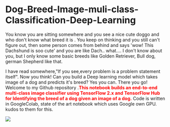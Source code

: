 # Dog-Breed-Image-muli-class-Classification-Deep-Learning
You know you are sitting somewhere and you see a nice cute doggo and who don't know what breed it is . You keep on thinking and you still can't figure out, then some person comes from behind and says 'wow! This Dachshund is soo cute' and you are like Dach.. what.... I don't know about you, but I only know some basic breeds like Golden Retriever, Bull dog, german Shepherd like that.<br>

I have read somewhere,"If you see,every problem is a problem statement itself". Now you think! Can you build a Deep learning model which takes image of a dog and predicts it's breed? Yes you can. There you go! Welcome to my Github repository .<font color='red'>**This notebook builds an end-to-end multi-class image classifier using TensorFlow 2.x and TensorFlow Hub for Identifying the breed of a dog given an image of a dog.**</font>
Code is written in GoogleColab, state of the art notebook which uses Google own GPU. kudos to them for this.

<img src= 'https://cdn.pixabay.com/photo/2016/12/13/05/15/puppy-1903313_960_720.jpg'>


